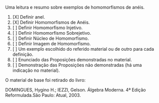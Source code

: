 Uma leitura e resumo sobre exemplos de homomorfismos de anéis.

1. [X] Definir anel.
2. [X] Definir Homomorfismos de Anéis.
3. [ ] Definir Homomorfismo Injetivo.
4. [ ] Definir Homomorfismo Sobrejetivo.
5. [ ] Definir Núcleo de Homomorfismo.
6. [ ] Definir Imagem de Homomorfismo.
7. [ ] Um exemplo escolhido do referido material ou de outro para cada definição.
8. [ ] Enunciado das Proposições demonstradas no material.
9. [ ] Demonstração das Proposições não demonstradas (há uma indicação no material).

O material de base foi retirado do livro:

DOMINGUES, Hygino H.; IEZZI, Gelson. Álgebra Moderna. 4ª Edição Reformulada.São Paulo: Atual, 2003.